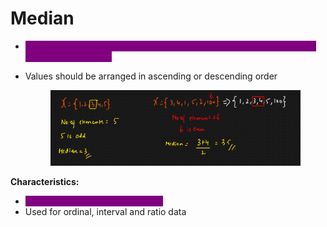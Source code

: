 # Median

* <mark style="color:purple;background-color:purple;">**Middle value in a dataset when the values are arranged in ascending or descending order**</mark>
*   Values should be arranged in ascending or descending order

    <figure><img src="../../.gitbook/assets/image (2) (1) (1) (1) (1) (1).png" alt=""><figcaption></figcaption></figure>

**Characteristics:**

* <mark style="color:purple;background-color:purple;">**Not affected by extreme outliers**</mark>
* Used for ordinal, interval and ratio data
